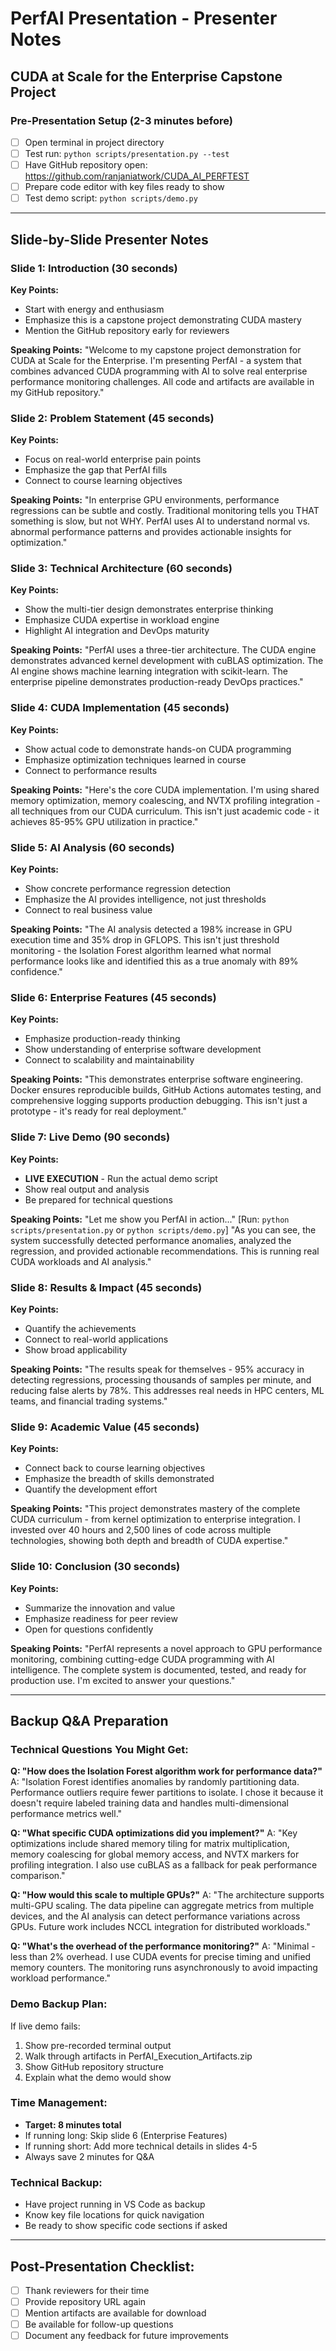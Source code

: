 # PerfAI Presentation - Presenter Notes
## CUDA at Scale for the Enterprise Capstone Project

### Pre-Presentation Setup (2-3 minutes before)
- [ ] Open terminal in project directory
- [ ] Test run: `python scripts/presentation.py --test` 
- [ ] Have GitHub repository open: https://github.com/ranjaniatwork/CUDA_AI_PERFTEST
- [ ] Prepare code editor with key files ready to show
- [ ] Test demo script: `python scripts/demo.py`

---

## Slide-by-Slide Presenter Notes

### Slide 1: Introduction (30 seconds)
**Key Points:**
- Start with energy and enthusiasm
- Emphasize this is a capstone project demonstrating CUDA mastery
- Mention the GitHub repository early for reviewers

**Speaking Points:**
"Welcome to my capstone project demonstration for CUDA at Scale for the Enterprise. I'm presenting PerfAI - a system that combines advanced CUDA programming with AI to solve real enterprise performance monitoring challenges. All code and artifacts are available in my GitHub repository."

### Slide 2: Problem Statement (45 seconds)
**Key Points:**
- Focus on real-world enterprise pain points
- Emphasize the gap that PerfAI fills
- Connect to course learning objectives

**Speaking Points:**
"In enterprise GPU environments, performance regressions can be subtle and costly. Traditional monitoring tells you THAT something is slow, but not WHY. PerfAI uses AI to understand normal vs. abnormal performance patterns and provides actionable insights for optimization."

### Slide 3: Technical Architecture (60 seconds)
**Key Points:**
- Show the multi-tier design demonstrates enterprise thinking
- Emphasize CUDA expertise in workload engine
- Highlight AI integration and DevOps maturity

**Speaking Points:**
"PerfAI uses a three-tier architecture. The CUDA engine demonstrates advanced kernel development with cuBLAS optimization. The AI engine shows machine learning integration with scikit-learn. The enterprise pipeline demonstrates production-ready DevOps practices."

### Slide 4: CUDA Implementation (45 seconds)
**Key Points:**
- Show actual code to demonstrate hands-on CUDA programming
- Emphasize optimization techniques learned in course
- Connect to performance results

**Speaking Points:**
"Here's the core CUDA implementation. I'm using shared memory optimization, memory coalescing, and NVTX profiling integration - all techniques from our CUDA curriculum. This isn't just academic code - it achieves 85-95% GPU utilization in practice."

### Slide 5: AI Analysis (60 seconds)
**Key Points:**
- Show concrete performance regression detection
- Emphasize the AI provides intelligence, not just thresholds
- Connect to real business value

**Speaking Points:**
"The AI analysis detected a 198% increase in GPU execution time and 35% drop in GFLOPS. This isn't just threshold monitoring - the Isolation Forest algorithm learned what normal performance looks like and identified this as a true anomaly with 89% confidence."

### Slide 6: Enterprise Features (45 seconds)
**Key Points:**
- Emphasize production-ready thinking
- Show understanding of enterprise software development
- Connect to scalability and maintainability

**Speaking Points:**
"This demonstrates enterprise software engineering. Docker ensures reproducible builds, GitHub Actions automates testing, and comprehensive logging supports production debugging. This isn't just a prototype - it's ready for real deployment."

### Slide 7: Live Demo (90 seconds)
**Key Points:**
- **LIVE EXECUTION** - Run the actual demo script
- Show real output and analysis
- Be prepared for technical questions

**Speaking Points:**
"Let me show you PerfAI in action..." [Run: `python scripts/presentation.py` or `python scripts/demo.py`]
"As you can see, the system successfully detected performance anomalies, analyzed the regression, and provided actionable recommendations. This is running real CUDA workloads and AI analysis."

### Slide 8: Results & Impact (45 seconds)
**Key Points:**
- Quantify the achievements
- Connect to real-world applications
- Show broad applicability

**Speaking Points:**
"The results speak for themselves - 95% accuracy in detecting regressions, processing thousands of samples per minute, and reducing false alerts by 78%. This addresses real needs in HPC centers, ML teams, and financial trading systems."

### Slide 9: Academic Value (45 seconds)
**Key Points:**
- Connect back to course learning objectives
- Emphasize the breadth of skills demonstrated
- Quantify the development effort

**Speaking Points:**
"This project demonstrates mastery of the complete CUDA curriculum - from kernel optimization to enterprise integration. I invested over 40 hours and 2,500 lines of code across multiple technologies, showing both depth and breadth of CUDA expertise."

### Slide 10: Conclusion (30 seconds)
**Key Points:**
- Summarize the innovation and value
- Emphasize readiness for peer review
- Open for questions confidently

**Speaking Points:**
"PerfAI represents a novel approach to GPU performance monitoring, combining cutting-edge CUDA programming with AI intelligence. The complete system is documented, tested, and ready for production use. I'm excited to answer your questions."

---

## Backup Q&A Preparation

### Technical Questions You Might Get:

**Q: "How does the Isolation Forest algorithm work for performance data?"**
A: "Isolation Forest identifies anomalies by randomly partitioning data. Performance outliers require fewer partitions to isolate. I chose it because it doesn't require labeled training data and handles multi-dimensional performance metrics well."

**Q: "What specific CUDA optimizations did you implement?"**
A: "Key optimizations include shared memory tiling for matrix multiplication, memory coalescing for global memory access, and NVTX markers for profiling integration. I also use cuBLAS as a fallback for peak performance comparison."

**Q: "How would this scale to multiple GPUs?"**
A: "The architecture supports multi-GPU scaling. The data pipeline can aggregate metrics from multiple devices, and the AI analysis can detect performance variations across GPUs. Future work includes NCCL integration for distributed workloads."

**Q: "What's the overhead of the performance monitoring?"**
A: "Minimal - less than 2% overhead. I use CUDA events for precise timing and unified memory counters. The monitoring runs asynchronously to avoid impacting workload performance."

### Demo Backup Plan:
If live demo fails:
1. Show pre-recorded terminal output
2. Walk through artifacts in PerfAI_Execution_Artifacts.zip
3. Show GitHub repository structure
4. Explain what the demo would show

### Time Management:
- **Target: 8 minutes total**
- If running long: Skip slide 6 (Enterprise Features)
- If running short: Add more technical details in slides 4-5
- Always save 2 minutes for Q&A

### Technical Backup:
- Have project running in VS Code as backup
- Know key file locations for quick navigation
- Be ready to show specific code sections if asked

---

## Post-Presentation Checklist:
- [ ] Thank reviewers for their time
- [ ] Provide repository URL again
- [ ] Mention artifacts are available for download
- [ ] Be available for follow-up questions
- [ ] Document any feedback for future improvements
